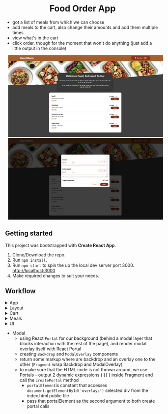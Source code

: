 <h1 align="center">Food Order App</h1>

- got a list of meals from which we can choose
- add meals to the cart, also change their amounts and add them multiple times
- view what's in the cart
- click order, though for the moment that won't do anything (just add a little output in the console)

<p>
    <img src="/src/assets/meals1.png" hspace="10" >
    <img src="/src/assets/meals2.png" hspace="10" >
</p>

## Getting started

This project was bootstrapped with **Create React App**.

1. Clone/Download the repo.
2. Run `npm install`.
3. Run `npm start` to spin the up the local dev server port 3000. [http://localhost:3000](http://localhost:3000/ "http://localhost:3000")
4. Make required changes to suit your needs.

## Workflow

<details>
           <summary>App</summary>
           <ul>
                <li>components `Header` and `Meals`</li>
            </ul>
</details>

<details>
    <summary>Layout</summary>
        <ul>
        <li>Header
            <ul>
            <li>2 blocks: header toolbar and image below the header</li>
            </ul>
        </li>
        <li>HeaderCartButton
            <ul>
                <li>button (with icon, text and number)</li>
            </ul>
        </li>
        </ul>
</details>

<details>
    <summary>Cart</summary>
        <ul>
        <li>CartIcon
            <ul>
            <li>icon cart</li>
            </ul>
        </li>
        <li>Cart
            <ul>
                <li>display Cart in form of a modal, so currently we return a div inside which I render 'cartItems', later we will convert the div into a modal</li>
                <li>2 div: with total amount and with cart actions (close and order button)</li>
                <li>'cartItems' - map all cart items to cartItem JSX elements</li>
                <ul>
                    <li>map to this array of objects {[ ]}</li>
                    <li>print the list item (li) with 'item.name'</li>
                    <li>wrap it with an unordered list (ul)</li>
                </ul>
            </ul>
        </li>
        </ul>
</details>

<details>
    <summary>Meals</summary>
        <ul>
        <li>Meals
            <ul>
            <li>components `MealsSummary` and `AvailableMeals`</li>
            </ul>
        </li>
        <li>MealsSummary
            <ul>
                <li>title and summary description</li>
            </ul>
        </li>
        <li>AvailabeleMeals
            <ul>
            <li>dummy meals data</li>
            <li>rendering data from js object to array of jsx elements</li>
            <li>pass `DUMMY_MEALS` through `map` method and insert the `MealItem` component</li>
            </ul>
        </li>
        <li>MealItem
            <ul>
                <li>card layout containing details about each item including name, description, price per unit, quantity available</li>
                <li>2 div el: first with title, description and ssecond with price and form that allow user to enter the amount of food he wants in the basket (form component `MealItemForm`</li>
            </ul>
        </li>
        <li>MealItemForm
            <ul>
                <li>`Input` and `button` inside rendered `form`</li>
                <li>`Input` component (inside the UI) contains a label prop and an input prop that with an JS object - type, min and max for amount limit</li>
            </ul>
        </li>
        </ul>
</details>

<details>
    <summary>UI</summary>
        <ul>
        <li>Card
            <ul>
            <li>crating wrapper component for every meal</li>
            <li>return a div that wraps children props so that anything passed between the opening and closing brackets of the Card component ends up being used inside the Card</li>
            </ul>
        </li>
        <li>Input
            <ul>
                <li>return a label and input inside div</li>
            </ul>
        </li>
        <li>Modal
            <ul>
            <li>using React `Portal` for our background (behind a modal layer that blocks interaction with the rest of the page), and render modal overlay itself with React Portal</li>
            <li>creating `Backdrop` and `ModalOverlay` components</li>
            <li>return some markup where are backdrop and an overlay one to the other (`Fragment` wrap Backdrop and ModalOverlay)</li>
            <li>to make sure that the HTML code is not thrown around, we use Portals - output 2 dynamic expressions { }{ } inside Fragment and call the `createPortal` method</li>
                <ul>
                    <li>`portalElement`is constant that accesses `document.getElementById('overlays')` selected div from the index.html public file</li>
                    <li>pass that portalElement as the second argument to both create portal calls</li>
                    </ul>
            </ul>
        </li>
        </ul>
</details>

- Modal
  - using React `Portal` for our background (behind a modal layer that blocks interaction with the rest of the page), and render modal overlay itself with React Portal
  - creating `Backdrop` and `ModalOverlay` components
  - return some markup where are backdrop and an overlay one to the other (`Fragment` wrap Backdrop and ModalOverlay)
  - to make sure that the HTML code is not thrown around, we use Portals - output 2 dynamic expressions { }{ } inside Fragment and call the `createPortal` method
    - `portalElement`is constant that accesses `document.getElementById('overlays')` selected div from the index.html public file
    - pass that portalElement as the second argument to both create portal calls
